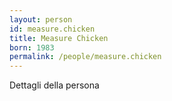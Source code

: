 ```yaml
---
layout: person
id: measure.chicken
title: Measure Chicken
born: 1983
permalink: /people/measure.chicken
---
```


Dettagli della persona 